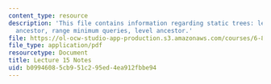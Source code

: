 ```yaml
---
content_type: resource
description: 'This file contains information regarding static trees: least common
  ancestor, range minimum queries, level ancestor.'
file: https://ol-ocw-studio-app-production.s3.amazonaws.com/courses/6-851-advanced-data-structures-spring-2012/b09946085cb951c295ed4ea912fbbe94_MIT6_851S12_Lec15.pdf
file_type: application/pdf
resourcetype: Document
title: Lecture 15 Notes
uid: b0994608-5cb9-51c2-95ed-4ea912fbbe94
---
```

